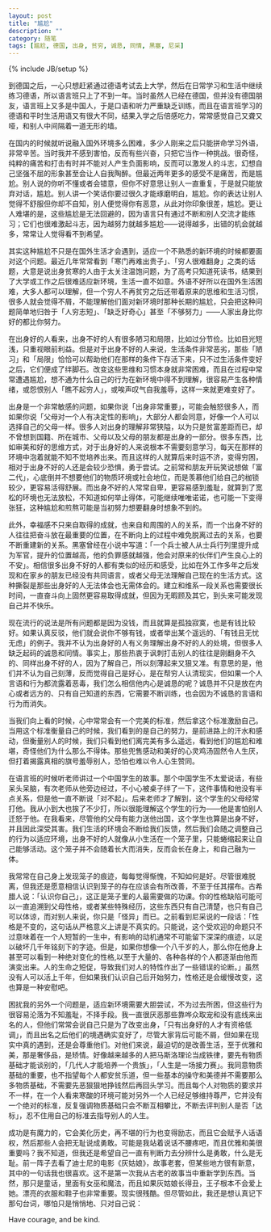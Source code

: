 ```yaml
---
layout: post
title: "尴尬"
description: ""
category: 随笔
tags: [尴尬, 德国, 出身, 贫穷, 诚恳, 同情, 黑塞, 尼采]
---
```

{% include JB/setup %}

到德国之后，一心只想赶紧通过德语考试去上大学，然后在日常学习和生活中继续练习德语，所以语言班只上了不到一年。当时虽然人已经在德国，但并没有德国朋友，语言班上又多是中国人，于是口语和听力严重缺乏训练，而且在语言班学习的德语和平时生活用语又有很大不同，结果入学之后倍感吃力，常常感觉自己又聋又哑，和别人中间隔着一道无形的墙。

在国内的时候就听说融入国外环境多么困难，多少人刚来之后只能拼命学习外语，非常辛苦。当时我并不感到害怕，反而有些兴奋，只把它当作一种挑战。很奇怪，纯粹的痛苦和打击有时并不能对人产生负面影响，反而可以激发人的斗志，幻想自己坚强不屈的形象甚至会让人自我陶醉。但最近两年更多的感受不是痛苦，而是尴尬。别人说的你听不懂或者会错意，但你不好意思让别人一直重复，于是就只能放弃对话，尴尬。别人讲一个笑话你要过很久才能琢磨明白，尴尬。你的表达让别人觉得不舒服但你却不自知，别人便觉得你有恶意，从此对你印象很差，尴尬。更让人难堪的是，这些尴尬是无法回避的，因为语言只有通过不断和别人交流才能练习；它们也很难激起斗志，因为越努力就越多尴尬——说得越多，出错的机会就越多，常常让人觉得看不到希望。

其实这种尴尬不只是在国外生活才会遇到，适应一个不熟悉的新环境的时候都要面对这个问题。最近几年常常看到「寒门再难出贵子」、「穷人很难翻身」之类的话题，大意是说出身贫寒的人由于太关注温饱问题，为了高考只知道死读书，结果到了大学或工作之后很难适应新环境，生活一直不如意。外语不好所以在国外生活困难，大多人都可以理解，但一个穷人不再贫穷之后还带着原来的思维和生活习惯，很多人就会觉得不屑，不能理解他们面对新环境时那种长期的尴尬，只会把这种问题简单地归咎于「人穷志短」、「缺乏好奇心」甚至「不够努力」——人家出身比你好的都比你努力。

在出身好的人看来，出身不好的人有很多陋习和局限，比如过分节俭。比如目光短浅，只重视眼前利益。但是对于出身不好的人来说，生活条件非常恶劣，那些「陋习」和「局限」恰恰可以帮助他们在那样的条件下存活下来，只不过生活条件变好之后，它们便成了绊脚石。改变这些思维和习惯本身就非常困难，而且在过程中常常遭遇尴尬，想不通为什么自己的行为在新环境中得不到理解，很容易产生各种情绪，或怨恨别人「瞧不起穷人」，或唉声叹气自我羞辱，这样一来就更难变好了。

出身是一个非常敏感的问题，如果你说「出身非常重要」，可能会触怒很多人，而如果你说「父母对一个人有决定性的影响」，大部分人都会同意，好像一个人可以选择自己的父母一样。很多人对出身的理解非常狭隘，以为只是贫富差距而已，却不曾想到国籍、所在城市、父母以及父母的朋友都是出身的一部分。很多东西，比如审美和好的思维方式，对于出身好的人来说根本不需要刻意学习，每天在那样的环境中泡着就能不知不觉培养出来。而且这样的人就算后来时运不济，变得穷困，相对于出身不好的人还是会较少恐惧，勇于尝试。之前常和朋友开玩笑说想做「富二代」，心底倒并不想要他们的物质环境或社会地位，而是羡慕他们给自己的枷锁较少，更容易活得舒展。而出身不好的人常常自卑，更容易感到羞耻，就算到了宽松的环境也无法放松，不知道如何举止得体，可能继续唯唯诺诺，也可能一下变得张狂，这种尴尬和煎熬可能是当初努力想要翻身时想象不到的。

此外，幸福感不只来自取得的成就，也来自和周围的人的关系，而一个出身不好的人往往把奋斗放在最重要的位置，在不断向上的过程中难免脱离过去的关系，也要不断重建新的关系。黑塞曾经在小说中写道：「一个兵士被人从士兵行列里提升成为军官，提升的位置越高，他的负罪感就越强，他会对原来的伙伴们产生良心上的不安」。相信很多出身不好的人都有类似的经历和感受，比如在外工作多年之后发现和在家乡的朋友已经没有共同语言，或者父母无法理解自己现在的生活方式。这种撕裂是那些出身好的人无法体会也无需体会的。建立和维系一段关系也需要很长时间，一直奋斗向上固然更容易取得成就，但因为无暇顾及其它，到头来可能发现自己并不快乐。

现在流行的说法是所有问题都是因为没钱，而且就算是孤独寂寞，也是有钱比较好。如果认真反驳，他们就会说你不够有钱，或者举出某个遥远的、「有钱且无忧无虑」的例子。我并不认为出身好的人有义务理解出身不好的人的处境，但很多人缺乏起码的诚恳和同情。事实上，那些热衷于讽刺打击别人的往往是刚翻身不久的、同样出身不好的人，因为了解自己，所以刻薄起来又狠又准。有意思的是，他们并不认为自己刻薄，反而觉得自己是好心，是在帮穷人认清现实，但如果一个人言语和行为都流露着恶毒，我们怎么相信他内心是诚恳的呢？诚恳并不只是放在内心或者远方的、只有自己知道的东西，它需要不断训练，也会因为不诚恳的言语和行为而消失。

当我们向上看的时候，心中常常会有一个完美的标准，然后拿这个标准激励自己。当用这个标准衡量自己的时候，我们看到的是自己的努力，是前进路上的汗水和感动，但衡量别人的时候，我们只看到他们离完美有多么遥远，看到他们的尴尬和难堪，奇怪他们为什么那么不得体。那些兜售感动和美好的心灵鸡汤固然令人生厌，但打着揭露真相的旗号羞辱别人，恐怕也难以令人心生赞同。

在语言班的时候听老师讲过一个中国学生的故事。那个中国学生不太爱说话，有些呆头呆脑，有次老师从他旁边经过，不小心被桌子绊了一下，这件事情和他没有半点关系，但是他一直不断说「对不起」。后来老师才了解到，这个学生的父母经常打他。我从小到大也挨了不少打，所以很能理解这个学生的行为——他是害怕别人迁怒于他。在我看来，尽管他的父母有能力送他出国，这个学生也算是出身不好，并且因此深受其害。我们生活的环境会不断给我们反馈，然后我们会随之调整自己的行为以适应环境，出身不好的人就像从小生活在一个笼子里，只能蜷缩起来让自己能够活动。这个笼子并不会随着长大而消失，反而会长在身上，和自己融为一体。

我常常在自己身上发现笼子的痕迹，每每觉得惭愧，不知如何是好。尽管很难脱离，但我还是愿意相信认识到笼子的存在应该会有所改善，不至于任其摆布。古希腊人说：「认识你自己」，这正是笼子里的人最需要做的功课。你的性格缺陷可能可以一直追溯到父母性格，或者某些特殊经历，这些东西只有自己清楚，也只有自己可以体谅，而对别人来说，你只是「怪异」而已。之前看到尼采说的一段话：「性格是不变的，这句话从严格意义上讲是不真实的。只能说，这个受欢迎的命题只不过意味着在一个人短暂的一生中，有影响的动机通常不可能留下深深的痕迹，以足以破坏几千年铭刻下的字迹。但是，如果你想像一个八千岁的人，那么你在他身上甚至可以看到一种绝对变化的性格,以至于大量的、各种各样的个人都逐渐由他而演变出来。人的生命之短促，导致我们对人的特性作出了一些错误的论断。」虽然没有人可以活上千年，但如果我们认识自己后开始努力，性格还是会缓慢改变，这也算是一种安慰吧。

困扰我的另外一个问题是，适应新环境需要大胆尝试，不为过去所困，但这些行为很容易沦落为不知羞耻，不择手段。我一直很厌恶那些靠哗众取宠和没有底线来出名的人，但他们常常会说自己只是为了改变出身，「只有出身好的人才有资格低调」，而且出名之后他们的境遇确实变好了，尽管大家背后可能不屑，但如果在现实中真的遇到，还是会尊重他们。对他们来说，最迫切的是改善生活，至于优雅和美，那是奢侈品，是矫情。好像越来越多的人把马斯洛理论当成铁律，要先有物质基础才能谈别的，「几代人才能培养一个贵族」，「人生是一场接力赛」。我同意物质基础的重要，也不指望每个人都安贫乐道，但一些基本的操守和美德并不需要那么多物质基础，不需要先恶狠狠地挣钱然后再回头学习。而且每个人对物质的要求并不一样，在一个人看来寒酸的环境可能对另外一个人已经足够维持尊严，它并没有一个绝对的标准，反复强调物质基础只会不断互相攀比，不断去评判别人是否「达标」，忍不住用自己的标准去指导别人的人生。

成功是有魔力的，它会美化历史，再不堪的行为也变得励志，而且它会赋予人话语权，然后那些人会把无耻说成勇敢。可能是我站着说话不腰疼吧，而且优雅和美很重要吗？我不知道，但我还是希望自己一直有判断力去分辨什么是勇敢，什么是无耻。前一阵子去看了迪士尼的电影《灰姑娘》，故事老套，但某些地方很有新意，其中的一句话我也很喜欢。这不是第一次我从古老的故事当中重新学到东西。当然，那只是童话，里面有女巫和魔法，而且如果灰姑娘长得丑，王子根本不会爱上她。漂亮的衣服和鞋子也非常重要。现实很残酷。但尽管如此，我还是想认真记下那句台词，哪怕只是悄悄地、只对自己说：

Have courage, and be kind.
